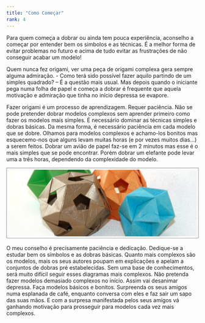 ```yaml
---
title: "Como Começar"
rank: 4
---
```


Para quem começa a dobrar ou ainda tem pouca experiência, aconselho a começar por entender bem os simbolos e as técnicas. É a melhor forma de evitar problemas no futuro e acima de tudo evitar as frustrações de não conseguir acabar um modelo!

Quem nunca fez origami, ver uma peça de origami complexa gera sempre alguma admiração. - Como terá sido possível fazer aquilo partindo de um simples quadrado? – É a questão mais usual. Mas depois quando o iniciante pega numa folha de papel e começa a dobrar é frequente que aquela motivação e admiração que tinha no início depressa se evapore.

Fazer origami é um processo de aprendizagem. Requer paciência. Não se pode pretender dobrar modelos complexos sem aprender primeiro como fazer os modelos mais simples. É necessário dominar as técnicas simples e dobras básicas. Da mesma forma, é necessário paciência em cada modelo que se dobre. Olhamos para modelos complexos e achamo-los bonitos mas esquecemo-nos que alguns levam muitas horas (e por vezes muitos dias…) a serem feitos. Dobrar um avião de papel faz-se em 2 minutos mas esse é o mais simples que se pode encontrar. Porém dobrar um elefante pode levar uma a três horas, dependendo da complexidade do modelo.

![ecosaedron](./img/img_21.jpg)

O meu conselho é precisamente paciência e dedicação. Dedique-se a estudar bem os símbolos e as dobras básicas. Quanto mais complexos são os modelos, mais os seus autores poupam em explicações e apelam a conjuntos de dobras pré estabelecidas. Sem uma base de conhecimentos, será muito difícil seguir esses diagramas mais complexos. Não pretenda fazer modelos demasiado complexos no início. Assim vai desanimar depressa. Faça modelos básicos e bonitos. Surpreenda os seus amigos numa esplanada de café, enquanto conversa com eles e faz sair um sapo das suas mãos. E com a surpresa manifestada pelos seus amigos vá ganhando motivação para prosseguir para modelos cada vez mais complexos.